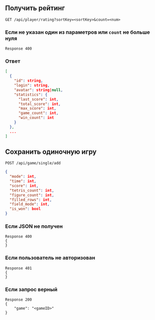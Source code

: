 ## Получить рейтинг
`GET /api/player/rating?sortKey=<sortKey>&count=<num>`

### Если не указан один из параметров или `count` не больше нуля
`Response 400`

### Ответ
```json
[
  {
    "id": string,
    "login": string,
    "avatar": string|null,
    "statistics": {
      "last_score": int,
      "total_score": int,
      "max_score": int,
      "game_count": int,
      "win_count": int
    }
  },
  ...
]
```

## Сохранить одиночную игру
`POST /api/game/single/add`
```json
{
  "mode": int,
  "time": int,
  "score": int,
  "tetris_count": int,
  "figure_count": int,
  "filled_rows": int,
  "field_mode": int,
  "is_won": bool
}
```
### Если JSON не получен
```
Response 400
{
}
```
### Если пользователь не авторизован
```
Response 401
{
}
```
### Если запрос верный
```
Response 200
{
    "game": "<gameID>"
}
```